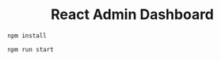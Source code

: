 <h1 align="center">React Admin Dashboard</h1>

```shell
npm install
```

```shell
npm run start
```
